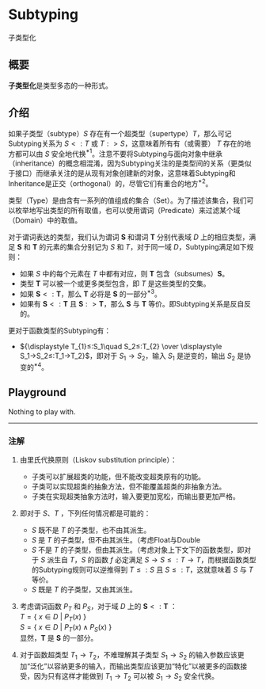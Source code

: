 # Subtyping

子类型化

## 概要

**子类型化**是类型多态的一种形式。

## 介绍

如果子类型（subtype）$S$ 存在有一个超类型（supertype）$T$，那么可记Subtyping关系为 $S<:T$ 或 $T:>S$，这意味着所有有（或需要） $T$ 存在的地方都可以由 $S$ 安全地代换$^{*1}$。注意不要将Subtyping与面向对象中继承（inheritance）的概念相混淆，因为Subtyping关注的是类型间的关系（更类似于接口）而继承关注的是从现有对象创建新的对象，这意味着Subtyping和Inheritance是正交（orthogonal）的，尽管它们有重合的地方$^{*2}$。

类型（Type）是由含有一系列的值组成的集合（Set）。为了描述该集合，我们可以枚举地写出类型的所有取值，也可以使用谓词（Predicate）来过滤某个域（Domain）中的取值。

对于谓词表达的类型，我们认为谓词 $\textbf{S}$ 和谓词 $\textbf{T}$ 分别代表域 $D$ 上的相应类型，满足  $\textbf{S}$ 和 $\textbf{T}$ 的元素的集合分别记为 $S$ 和 $T$，对于同一域 $D$，Subtyping满足如下规则：

* 如果 $S$ 中的每个元素在 $T$ 中都有对应，则 $\textbf{T}$ 包含（subsumes）$\textbf{S}$。
* 类型 $\textbf{T}$ 可以被一个或更多类型包含，即 $T$ 是这些类型的交集。
* 如果 $\textbf{S}<:\textbf{T}$，那么 $\textbf{T}$ 必将是 $\textbf{S}$ 的一部分$^{*3}$。
* 如果有 $\textbf{S}<:\textbf{T}$ 且 $\textbf{S}:>\textbf{T}$，那么 $\textbf{S}$ 与 $\textbf{T}$ 等价。即Subtyping关系是反自反的。

更对于函数类型的Subtyping有：

* ${\displaystyle T_{1}≤:S_1\quad S_2≤:T_{2} \over \displaystyle S_1→S_2≤:T_1→T_2}$，即对于 $S_1→S_2$，输入 $S_1$ 是逆变的，输出 $S_2$ 是协变的$^{*4}$。

## Playground

Nothing to play with.

---

### 注解

1. 由里氏代换原则（Liskov substitution principle）：
   * 子类可以扩展超类的功能，但不能改变超类原有的功能。
   * 子类可以实现超类的抽象方法，但不能覆盖超类的非抽象方法。
   * 子类在实现超类抽象方法时，输入要更加宽松，而输出要更加严格。

2. 即对于 $S$、$T$ ，下列任何情况都是可能的：  
   * $S$ 既不是 $T$ 的子类型，也不由其派生。
   * $S$ 是 $T$ 的子类型，但不由其派生。（考虑Float与Double
   * $S$ 不是 $T$ 的子类型，但由其派生。（考虑对象上下文下的函数类型，即对于 $S$ 派生自 $T$，$S$ 的函数 $f$ 必定满足 $S→S≤:T→T$，而根据函数类型的Subtyping规则可以逆推得到 $T ≤: S$ 且 $S ≤: T$，这就意味着 $S$ 与 $T$ 等价。
   * $S$ 既是 $T$ 的子类型，又由其派生。

3. 考虑谓词函数 $P_T$ 和 $P_S$，对于域 $D$ 上的 $\textbf{S}<:\textbf{T}$ ：  
   $T=\{\ x∈D\ |\ P_T(x)\ \}$  
   $S=\{\ x∈D\ |\ P_T(x)∧P_S(x)\ \}$  
   显然，$\textbf{T}$ 是 $\textbf{S}$ 的一部分。

4. 对于函数超类型 ${T_1→T_2}$，不难理解其子类型 ${S_1→S_2}$ 的输入参数应该更加“泛化”以容纳更多的输入，而输出类型应该更加“特化”以被更多的函数接受，因为只有这样才能做到 ${T_1→T_2}$ 可以被 ${S_1→S_2}$ 安全代换。
